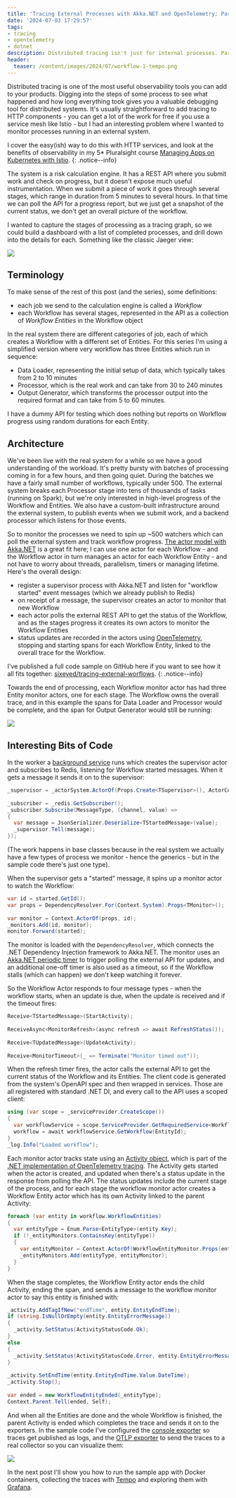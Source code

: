 ```yaml
---
title: 'Tracing External Processes with Akka.NET and OpenTelemetry: Part 1 (The Code)'
date: '2024-07-03 17:29:57'
tags:
- tracing
- opentelemetry
- dotnet
description: Distributed tracing isn't just for internal processes. Part 1 of a series using OpenTelemetry to record traces for workflows in an external system.
header:
  teaser: /content/images/2024/07/workflow-1-tempo.png
---
```


Distributed tracing is one of the most useful observability tools you can add to your products. Digging into the steps of some process to see what happened and how long everything took gives you a valuable debugging tool for distributed systems. It's usually straightforward to add tracing to HTTP components - you can get a lot of the work for free if you use a service mesh like Istio - but I had an interesting problem where I wanted to monitor processes running in an external system.

I cover the easy(ish) way to do this with HTTP services, and look at the benefits of observability in my 5\* Pluralsight course [Managing Apps on Kubernetes with Istio](https://www.pluralsight.com/courses/kubernetes-istio-managing-apps).
{: .notice--info}

The system is a risk calculation engine. It has a REST API where you submit work and check on progress, but it doesn't expose much useful instrumentation. When we submit a piece of work it goes through several stages, which range in duration from 5 minutes to several hours. In that time we can poll the API for a progress report, but we just get a snapshot of the current status, we don't get an overall picture of the workflow.

I wanted to capture the stages of processing as a tracing graph, so we could build a dashboard with a list of completed processes, and drill down into the details for each. Something like the classic Jaeger view:

![](/content/images/2024/07/workflow-1-sketch.jpeg)

## Terminology

To make sense of the rest of this post (and the series), some definitions:

- each job we send to the calculation engine is called a _Workflow_
- each Workflow has several stages, represented in the API as a collection of _Workflow Entities_ in the Workflow object

In the real system there are different categories of job, each of which creates a Workflow with a different set of Entities. For this series I'm using a simplified version where very workflow has three Entities which run in sequence:

- Data Loader, representing the initial setup of data, which typically takes from 2 to 10 minutes
- Processor, which is the real work and can take from 30 to 240 minutes
- Output Generator, which transforms the processor output into the required format and can take from 5 to 60 minutes.

I have a dummy API for testing which does nothing but reports on Workflow progress using random durations for each Entity.

## Architecture

We've been live with the real system for a while so we have a good understanding of the workload. It's pretty bursty with batches of processing coming in for a few hours, and then going quiet. During the batches we have a fairly small number of workflows, typically under 500. The external system breaks each Processor stage into tens of thousands of tasks (running on Spark), but we're only interested in high-level progress of the Workflow and Entities. We also have a custom-built infrastructure around the external system, to publish events when we submit work, and a backend processor which listens for those events.

So to monitor the processes we need to spin up ~500 watchers which can poll the external system and track workflow progress. [The actor model with Akka.NET](https://getakka.net/index.html) is a great fit here; I can use one actor for each Workflow - and the Workflow actor in turn manages an actor for each Workflow Entity - and not have to worry about threads, parallelism, timers or managing lifetime. Here's the overall design:

- register a supervisor process with Akka.NET and listen for "workflow started" event messages (which we already publish to Redis)
- on receipt of a message, the supervisor creates an actor to monitor that new Workflow
- each actor polls the external REST API to get the status of the Workflow, and as the stages progress it creates its own actors to monitor the Workflow Entities
- status updates are recorded in the actors using [OpenTelemetry](https://opentelemetry.io), stopping and starting spans for each Workflow Entity, linked to the overall trace for the Workflow.

I've published a full code sample on GitHub here if you want to see how it all fits together: [sixeyed/tracing-external-worflows](https://github.com/sixeyed/tracing-external-workflows).
{: .notice--info}

Towards the end of processing, each Workflow monitor actor has had three Entity monitor actors, one for each stage. The Workflow owns the overall trace, and in this example the spans for Data Loader and Processor would be complete, and the span for Output Generator would still be running:

![](/content/images/2024/07/workflow-1-erd.png)

## Interesting Bits of Code

In the worker a [background service](https://github.com/sixeyed/tracing-external-workflows/blob/main/src/worker/Tracing.Worker/BackgoundServices/Spec/EntityMonitorServiceBase.cs) runs which creates the supervisor actor and subscribes to Redis, listening for Workflow started messages. When it gets a message it sends it on to the supervisor:

```csharp
_supervisor = _actorSystem.ActorOf(Props.Create<TSupervisor>(), ActorCollectionName);
    
_subscriber = _redis.GetSubscriber();
_subscriber.Subscribe(MessageType, (channel, value) =>
{
  var message = JsonSerializer.Deserialize<TStartedMessage>(value);
  _supervisor.Tell(message);
});
```

(The work happens in base classes because in the real system we actually have a few types of process we monitor - hence the generics - but in the sample code there's just one type).

When the supervisor gets a "started" message, it spins up a monitor actor to watch the Workflow:

```csharp
var id = started.GetId();
var props = DependencyResolver.For(Context.System).Props<TMonitor>();
     
var monitor = Context.ActorOf(props, id);
_monitors.Add(id, monitor);
monitor.Forward(started);
```

The monitor is loaded with the `DependencyResolver`, which connects the .NET Dependency Injection framework to Akka.NET. The monitor uses an [Akka.NET periodic timer](https://getakka.net/articles/actors/schedulers.html#scheduling-actor-messages-using-iwithtimers-recommended-approach) to trigger polling the external API for updates, and an additional one-off timer is also used as a timeout, so if the Workflow stalls (which can happen) we don't keep watching it forever.

So the Workflow Actor responds to four message types - when the workflow starts, when an update is due, when the update is received and if the timeout fires:

```csharp
Receive<TStartedMessage>(StartActivity);
    
ReceiveAsync<MonitorRefresh>(async refresh => await RefreshStatus());
    
Receive<TUpdatedMessage>(UpdateActivity);
    
Receive<MonitorTimeout>(_ => Terminate("Monitor timed out"));
```

When the refresh timer fires, the actor calls the external API to get the current status of the Workflow and its Entities. The client code is generated from the system's OpenAPI spec and then wrapped in services. Those are all registered with standard .NET DI, and every call to the API uses a scoped client:

```csharp
using (var scope = _serviceProvider.CreateScope())
{
  var workflowService = scope.ServiceProvider.GetRequiredService<WorkflowService>();
  workflow = await workflowService.GetWorkflow(EntityId);
}
_log.Info("Loaded workflow");
```

Each monitor actor tracks state using an [Activity object](https://learn.microsoft.com/en-us/dotnet/api/system.diagnostics.activity?view=net-8.0), which is part of the [.NET implementation of OpenTelemetry tracing](https://github.com/open-telemetry/opentelemetry-dotnet/blob/main/docs/trace/README.md). The Activity gets started when the actor is created, and updated when there's a status update in the response from polling the API. The status updates include the current stage of the process, and for each stage the workflow monitor actor creates a Workflow Entity actor which has its own Activity linked to the parent Activity:

```csharp
foreach (var entity in workflow.WorkflowEntities)
{
  var entityType = Enum.Parse<EntityType>(entity.Key);
  if (!_entityMonitors.ContainsKey(entityType))
  {
    var entityMonitor = Context.ActorOf(WorkflowEntityMonitor.Props(entityType, Activity), entity.Key);
    _entityMonitors.Add(entityType, entityMonitor);
  }
}
```

When the stage completes, the Workflow Entity actor ends the child Activity, ending the span, and sends a message to the workflow monitor actor to say this entity is finished with:

```csharp
_activity.AddTagIfNew("endTime", entity.EntityEndTime);
if (string.IsNullOrEmpty(entity.EntityErrorMessage))
{
  _activity.SetStatus(ActivityStatusCode.Ok);
}
else
{
  _activity.SetStatus(ActivityStatusCode.Error, entity.EntityErrorMessage);
}
    
_activity.SetEndTime(entity.EntityEndTime.Value.DateTime);
_activity.Stop();
    
var ended = new WorkflowEntityEnded(_entityType);
Context.Parent.Tell(ended, Self);
```

And when all the Entities are done and the whole Workflow is finished, the parent Activity is ended which completes the trace and sends it on to the exporters. In the sample code I've configured the [console exporter](https://github.com/open-telemetry/opentelemetry-dotnet/blob/main/src/OpenTelemetry.Exporter.Console/README.md) so traces get published as logs, and the [OTLP exporter](https://github.com/open-telemetry/opentelemetry-dotnet/blob/main/src/OpenTelemetry.Exporter.OpenTelemetryProtocol/README.md) to send the traces to a real collector so you can visualize them:

![](/content/images/2024/07/workflow-1-tempo.png)

In the next post I'll show you how to run the sample app with Docker containers, collecting the traces with [Tempo](https://grafana.com/oss/tempo/) and exploring them with [Grafana](https://grafana.com/oss/grafana/).

